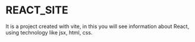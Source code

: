 # REACT_SITE

It is a project created with vite, in this you will see information about React, using technology like jsx, html, css.
